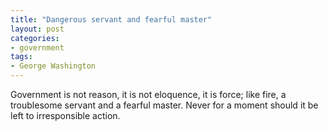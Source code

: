 ```yaml
---
title: "Dangerous servant and fearful master"
layout: post
categories:
- government
tags:
- George Washington
---
```


Government is not reason, it is not eloquence, it is force; like fire, a troublesome servant and a fearful master. Never for a moment should it be left to irresponsible action.

